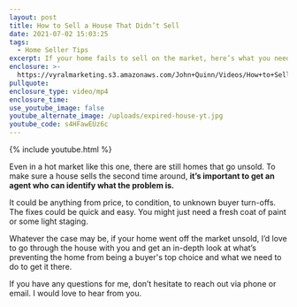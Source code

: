 ```yaml
---
layout: post
title: How to Sell a House That Didn’t Sell
date: 2021-07-02 15:03:25
tags:
  - Home Seller Tips
excerpt: If your home fails to sell on the market, here’s what you need to know.
enclosure: >-
  https://vyralmarketing.s3.amazonaws.com/John+Quinn/Videos/How+to+Sell+a+House+That+Didn%E2%80%99t+Sell.mp4
pullquote:
enclosure_type: video/mp4
enclosure_time:
use_youtube_image: false
youtube_alternate_image: /uploads/expired-house-yt.jpg
youtube_code: s4HFawEUz6c
---
```

{% include youtube.html %}

Even in a hot market like this one, there are still homes that go unsold. To make sure a house sells the second time around, **it’s important to get an agent who can identify what the problem is.&nbsp;**

It could be anything from price, to condition, to unknown buyer turn-offs. The fixes could be quick and easy. You might just need a fresh coat of paint or some light staging.

Whatever the case may be, if your home went off the market unsold, I’d love to go through the house with you and get an in-depth look at what’s preventing the home from being a buyer's top choice and what we need to do to get it there.&nbsp;

If you have any questions for me, don’t hesitate to reach out via phone or email. I would love to hear from you.
